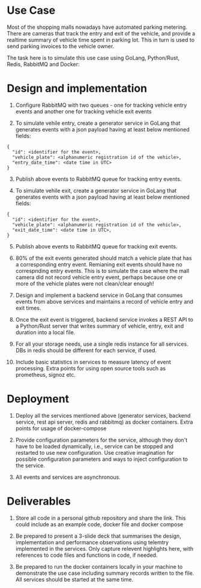 # Use Case

Most of the shopping malls nowadays have automated parking metering. There are cameras that track the entry and exit of the vehicle, and provide a realtime summary of vehicle time spent in parking lot. This in turn is used to send parking invoices to the vehicle owner.


The task here is to simulate this use case using GoLang, Python/Rust, Redis, RabbitMQ and Docker:


# Design and implementation

1. Configure RabbitMQ with two queues - one for tracking vehicle entry events and another one for tracking vehicle exit events

2. To simulate vehile entry, create a generator service in GoLang that generates events with a json payload having at least below mentioned fields:
  ```
  {
    "id": <identifier for the event>,
    "vehicle_plate": <alphanumeric registration id of the vehicle>,
    "entry_date_time": <date time in UTC>
  }
  ```

3. Publish above events to RabbitMQ queue for tracking entry events.

4. To simulate vehile exit, create a generator service in GoLang that generates events with a json payload having at least below mentioned fields:
  ```
  {
    "id": <identifier for the event>,
    "vehicle_plate": <alphanumeric registration id of the vehicle>,
    "exit_date_time": <date time in UTC>,
  }
  ```

5. Publish above events to RabbitMQ queue for tracking exit events.

6. 80% of the exit events generated should match a vehicle plate that has a corresponding entry event. Remianing exit events should have no correspnding entry events. This is to simulate the case where the mall camera did not record vehicle entry event, perhaps because one or more of the vehicle plates were not clean/clear enough!

7. Design and implement a backend service in GoLang that consumes events from above services and maintains a record of vehicle entry and exit times.

8. Once the exit event is triggered, backend service invokes a REST API to a Python/Rust server that writes summary of vehicle, entry, exit and duration into a local file.

9. For all your storage needs, use a single redis instance for all services. DBs in redis should be different for each service, if used.

10. Include basic statistics in services to measure latency of event processing. Extra points for using open source tools such as prometheus, signoz etc.

# Deployment

1. Deploy all the services mentioned above (generator services, backend service, rest api server, redis and rabbitmq) as docker containers. Extra points for usage of docker-compose

2. Provide configuration parameters for the service, although they don't have to be loaded dynamically, i.e., service can be stopped and restarted to use new configuration. Use creative imagination for possible configuration parameters and ways to inject configuration to the service.

3. All events and services are asynchronous.

# Deliverables

1. Store all code in a personal github repository and share the link. This could include as an example code, docker file and docker compose

2. Be prepared to present a 3-slide deck that summarises the design, implementation and performance observations using telemtry implemented in the services. Only capture relevent highlights here, with references to code files and functions in code, if needed.

3. Be prepared to run the docker containers locally in your machine to demonstrate the use case including summary records written to the file. All services should be started at the same time.

